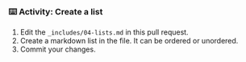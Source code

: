 ### :keyboard: Activity: Create a list


1. Edit the `_includes/04-lists.md` in this pull request.
1. Create a markdown list in the file. It can be ordered or unordered.
1. Commit your changes.
